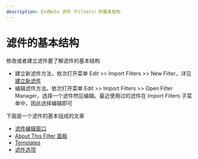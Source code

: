 ```yaml
---
description: EndNote 滤件（Filters）的基本结构
---
```


# 滤件的基本结构

修改或者建立滤件要了解滤件的基本结构

* 建立新滤件方法，依次打开菜单 Edit &gt;&gt; Import Filters &gt;&gt; New Filter，详见[建立新滤件](Creating_a_New_Filter.htm)
* 编辑滤件方法，依次打开菜单 Edit &gt;&gt; Import Filters &gt;&gt; Open Filter Manager，选择一个滤件然后编辑。最近使用过的滤件在 Import Filters 子菜单中，因此选择编辑即可

下面是一个滤件的基本组成的文章

* [滤件编辑窗口](The_Filter_Editor_window.htm)
* [About This Filter 面板](About_this_Filter_Panel.htm)
* [Templates](Working_w_Fltr_Tmplts.htm)
* [滤件选项](The_Filter_Options.htm)

